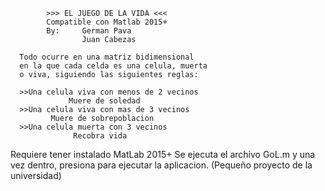             >>> EL JUEGO DE LA VIDA <<<
            Compatible con Matlab 2015+
            By:     German Pava
                    Juan Cabezas

      Todo ocurre en una matriz bidimensional
      en la que cada celda es una celula, muerta
      o viva, siguiendo las siguientes reglas:

      >>Una celula viva con menos de 2 vecinos
                 Muere de soledad
      >>Una celula viva con mas de 3 vecinos   
             Muere de sobrepoblacion
      >>Una celula muerta con 3 vecinos
                  Recobra vida
                  
  Requiere tener instalado MatLab 2015+
	Se ejecuta el archivo GoL.m y una vez dentro, 
	presiona <F5> para ejecutar la aplicacion.
	(Pequeño proyecto de la universidad)
